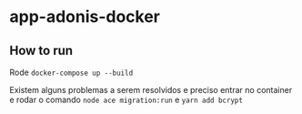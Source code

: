 # app-adonis-docker

## How to run

Rode `docker-compose up --build`

Existem alguns problemas a serem resolvidos e preciso entrar no container e rodar o comando `node ace migration:run` e `yarn add bcrypt`
